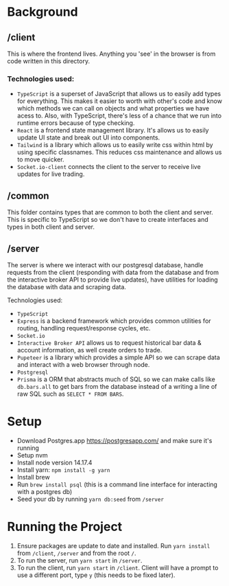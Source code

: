 # Background

## /client

This is where the frontend lives. Anything you 'see' in the browser is from code written in this directory.

### Technologies used:

- `TypeScript` is a superset of JavaScript that allows us to easily add types for everything. This makes it easier to worth with other's code and know which methods we can call on objects and what properties we have acess to. Also, with TypeScript, there's less of a chance that we run into runtime errors because of type checking.
- `React` is a frontend state management library. It's allows us to easily update UI state and break out UI into components.
- `Tailwind` is a library which allows us to easily write css within html by using specific classnames. This reduces css maintenance and allows us to move quicker.
- `Socket.io-client` connects the client to the server to receive live updates for live trading.

## /common

This folder contains types that are common to both the client and server. This is specific to TypeScript so we don't have to create interfaces and types in both client and server.

## /server

The server is where we interact with our postgresql database, handle requests from the client (responding with data from the database and from the interactive broker API to provide live updates), have utilities for loading the database with data and scraping data.

Technologies used:

- `TypeScript`
- `Express` is a backend framework which provides common utilities for routing, handling request/response cycles, etc.
- `Socket.io`
- `Interactive Broker API` allows us to request historical bar data & account information, as well create orders to trade.
- `Pupeteer` is a library which provides a simple API so we can scrape data and interact with a web browser through node.
- `Postgresql`
- `Prisma` is a ORM that abstracts much of SQL so we can make calls like `db.bars.all` to get bars from the database instead of a writing a line of raw SQL such as `SELECT * FROM BARS`.

# Setup

- Download Postgres.app https://postgresapp.com/ and make sure it's running
- Setup nvm
- Install node version 14.17.4
- Install yarn: `npm install -g yarn`
- Install brew
- Run `brew install psql` (this is a command line interface for interacting with a postgres db)
- Seed your db by running `yarn db:seed` from `/server`

# Running the Project

1. Ensure packages are update to date and installed. Run `yarn install` from `/client`, `/server` and from the root `/`.
2. To run the server, run `yarn start` in `/server`.
3. To run the client, run `yarn start` in `/client`. Client will have a prompt to use a different port, type `y` (this needs to be fixed later).
